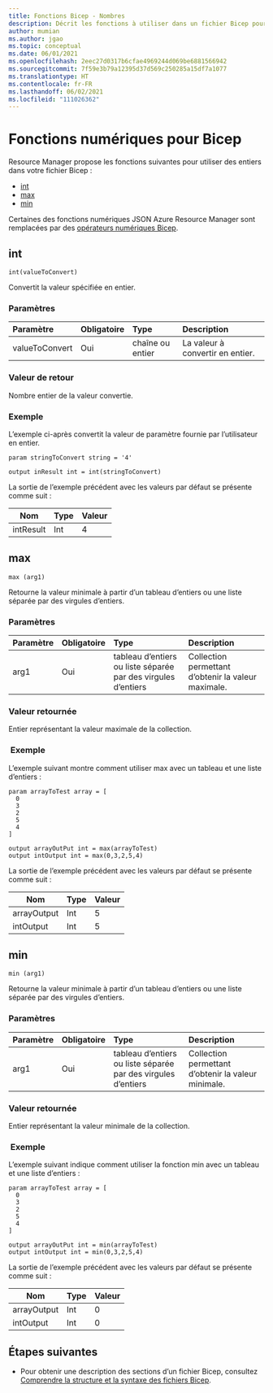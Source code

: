 ```yaml
---
title: Fonctions Bicep - Nombres
description: Décrit les fonctions à utiliser dans un fichier Bicep pour utiliser des nombres.
author: mumian
ms.author: jgao
ms.topic: conceptual
ms.date: 06/01/2021
ms.openlocfilehash: 2eec27d0317b6cfae4969244d069be6881566942
ms.sourcegitcommit: 7f59e3b79a12395d37d569c250285a15df7a1077
ms.translationtype: HT
ms.contentlocale: fr-FR
ms.lasthandoff: 06/02/2021
ms.locfileid: "111026362"
---
```

# <a name="numeric-functions-for-bicep"></a>Fonctions numériques pour Bicep

Resource Manager propose les fonctions suivantes pour utiliser des entiers dans votre fichier Bicep :

* [int](#int)
* [max](#max)
* [min](#min)

Certaines des fonctions numériques JSON Azure Resource Manager sont remplacées par des [opérateurs numériques Bicep](./operators-numeric.md).

## <a name="int"></a>int

`int(valueToConvert)`

Convertit la valeur spécifiée en entier.

### <a name="parameters"></a>Paramètres

| Paramètre | Obligatoire | Type | Description |
|:--- |:--- |:--- |:--- |
| valueToConvert |Oui |chaîne ou entier |La valeur à convertir en entier. |

### <a name="return-value"></a>Valeur de retour

Nombre entier de la valeur convertie.

### <a name="example"></a>Exemple

L’exemple ci-après convertit la valeur de paramètre fournie par l’utilisateur en entier.

```bicep
param stringToConvert string = '4'

output inResult int = int(stringToConvert)
```

La sortie de l’exemple précédent avec les valeurs par défaut se présente comme suit :

| Nom | Type | Valeur |
| ---- | ---- | ----- |
| intResult | Int | 4 |

## <a name="max"></a>max

`max (arg1)`

Retourne la valeur minimale à partir d’un tableau d’entiers ou une liste séparée par des virgules d’entiers.

### <a name="parameters"></a>Paramètres

| Paramètre | Obligatoire | Type | Description |
|:--- |:--- |:--- |:--- |
| arg1 |Oui |tableau d’entiers ou liste séparée par des virgules d’entiers |Collection permettant d’obtenir la valeur maximale. |

### <a name="return-value"></a>Valeur retournée

Entier représentant la valeur maximale de la collection.

### <a name="example"></a> Exemple

L’exemple suivant montre comment utiliser max avec un tableau et une liste d’entiers :

```bicep
param arrayToTest array = [
  0
  3
  2
  5
  4
]

output arrayOutPut int = max(arrayToTest)
output intOutput int = max(0,3,2,5,4)
```

La sortie de l’exemple précédent avec les valeurs par défaut se présente comme suit :

| Nom | Type | Valeur |
| ---- | ---- | ----- |
| arrayOutput | Int | 5 |
| intOutput | Int | 5 |

## <a name="min"></a>min

`min (arg1)`

Retourne la valeur minimale à partir d’un tableau d’entiers ou une liste séparée par des virgules d’entiers.

### <a name="parameters"></a>Paramètres

| Paramètre | Obligatoire | Type | Description |
|:--- |:--- |:--- |:--- |
| arg1 |Oui |tableau d’entiers ou liste séparée par des virgules d’entiers |Collection permettant d’obtenir la valeur minimale. |

### <a name="return-value"></a>Valeur retournée

Entier représentant la valeur minimale de la collection.

### <a name="example"></a> Exemple

L’exemple suivant indique comment utiliser la fonction min avec un tableau et une liste d’entiers :

```bicep
param arrayToTest array = [
  0
  3
  2
  5
  4
]

output arrayOutPut int = min(arrayToTest)
output intOutput int = min(0,3,2,5,4)
```

La sortie de l’exemple précédent avec les valeurs par défaut se présente comme suit :

| Nom | Type | Valeur |
| ---- | ---- | ----- |
| arrayOutput | Int | 0 |
| intOutput | Int | 0 |

## <a name="next-steps"></a>Étapes suivantes

* Pour obtenir une description des sections d’un fichier Bicep, consultez [Comprendre la structure et la syntaxe des fichiers Bicep](./file.md).
